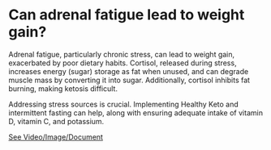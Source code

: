 # Can adrenal fatigue lead to weight gain?

Adrenal fatigue, particularly chronic stress, can lead to weight gain, exacerbated by poor dietary habits. Cortisol, released during stress, increases energy (sugar) storage as fat when unused, and can degrade muscle mass by converting it into sugar. Additionally, cortisol inhibits fat burning, making ketosis difficult.

Addressing stress sources is crucial. Implementing Healthy Keto and intermittent fasting can help, along with ensuring adequate intake of vitamin D, vitamin C, and potassium.

 [See Video/Image/Document](https://hls-player.drberg.com/asset?path=migrated-assets/will-adrenal-fatigue-cause-weight-gain-cushings-syndrome-high-cortisol-levels-drberg)